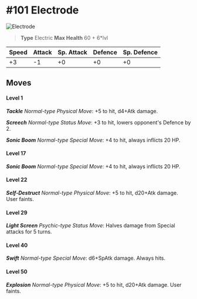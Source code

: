# #101 Electrode


![Electrode](https://img.pokemondb.net/sprites/home/normal/1x/electrode.png)

> **Type** Electric
> **Max Health** 60 + 6\*lvl

| Speed | Attack | Sp. Attack | Defence | Sp. Defence |
| ----- | ------ | ---------- | ------- | ----------- |
| +3 | -1 | +0 | +0 | +0 |

## Moves
#### Level 1

***Tackle** Normal-type Physical Move*: +5 to hit, d4+Atk damage. 

***Screech** Normal-type Status Move*: +3 to hit, lowers opponent's Defence by 2.

***Sonic Boom** Normal-type Special Move*: +4 to hit, always inflicts 20 HP.
#### Level 17

***Sonic Boom** Normal-type Special Move*: +4 to hit, always inflicts 20 HP.
#### Level 22

***Self-Destruct** Normal-type Physical Move*: +5 to hit, d20+Atk damage. User faints.
#### Level 29

***Light Screen** Psychic-type Status Move*: Halves damage from Special attacks for 5 turns.
#### Level 40

***Swift** Normal-type Special Move*: d6+SpAtk damage. Always hits.
#### Level 50

***Explosion** Normal-type Physical Move*: +5 to hit, d20+Atk damage. User faints.

